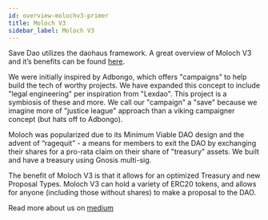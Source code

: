 ```yaml
---
id: overview-molochv3-primer
title: Moloch V3
sidebar_label: Moloch V3
---
```


Save Dao utilizes the daohaus framework. A great overview of Moloch V3 and it’s benefits can be found [here](https://daohaus.mirror.xyz/U_JQtheSzdpRFqQwf9Ow3LgLNG0WMZ6ibAyrjWDu_fc).

We were initially inspired by Adbongo, which offers "campaigns" to help build the tech of worthy projects.  We have expanded this concept to include "legal engineering" per inspiration from "Lexdao".  This project is a symbiosis of these and more. We call our "campaign" a "save" because we imagine more of "justice league" approach than a viking campaigner concept (but hats off to Adbongo). 

Moloch was popularized due to its Minimum Viable DAO design and the advent of “ragequit” - a means for members to exit the DAO by exchanging their shares for a pro-rata claim on their share of "treasury" assets.  We built and have a treasury using Gnosis multi-sig.

The benefit of Moloch V3 is that it allows for an optimized Treasury and new Proposal Types. Moloch V3 can hold a variety of ERC20 tokens, and allows for anyone (including those without shares) to make a proposal to the DAO.

Read more about us on [medium](https://medium.com/zero-waste-advocacy-iot/the-tao-of-an-impact-dao-14e012ccf1fd)
